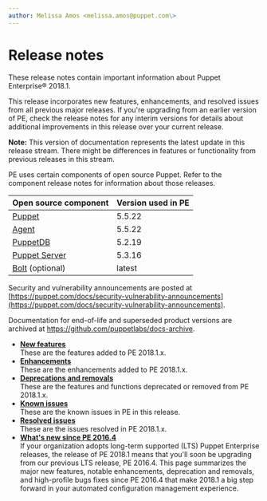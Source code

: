 ```yaml
---
author: Melissa Amos <melissa.amos@puppet.com\>
---
```


# Release notes

These release notes contain important information about Puppet Enterprise® 2018.1.

This release incorporates new features, enhancements, and resolved issues from all previous major releases. If you're upgrading from an earlier version of PE, check the release notes for any interim versions for details about additional improvements in this release over your current release.

**Note:** This version of documentation represents the latest update in this release stream. There might be differences in features or functionality from previous releases in this stream.

PE uses certain components of open source Puppet. Refer to the component release notes for information about those releases.

|Open source component|Version used in PE|
|---------------------|------------------|
|[Puppet](https://puppet.com/docs/puppet/5.5/release_notes.html)|5.5.22|
|[Agent](https://puppet.com/docs/puppet/5.5/release_notes_agent.html)|5.5.22|
|[PuppetDB](https://puppet.com/docs/puppetdb/5.2/release_notes.html)|5.2.19|
|[Puppet Server](https://puppet.com/docs/puppetserver/5.3/release_notes.html)|5.3.16|
|[Bolt](https://puppet.com/docs/bolt/latest/bolt_release_notes.html) \(optional\) |latest|

Security and vulnerability announcements are posted at [https://puppet.com/docs/security-vulnerability-announcements](https://puppet.com/docs/security-vulnerability-announcements).

Documentation for end-of-life and superseded product versions are archived at https://github.com/puppetlabs/docs-archive.

-   **[New features](pe_new_features.md#)**  
These are the features added to PE 2018.1.x.
-   **[Enhancements](pe_enhancements.md#)**  
These are the enhancements added to PE 2018.1.x.
-   **[Deprecations and removals](deprecations_and_removals.md#)**  
These are the features and functions deprecated or removed from PE 2018.1.x.
-   **[Known issues](pe_known_issues.md)**  
These are the known issues in PE in this release.
-   **[Resolved issues](pe_resolved_issues.md#)**  
These are the issues resolved in PE 2018.1.x.
-   **[What's new since PE 2016.4](whats_new_since_pe_2016-4.md#)**  
If your organization adopts long-term supported \(LTS\) Puppet Enterprise releases, the release of PE 2018.1 means that you'll soon be upgrading from our previous LTS release, PE 2016.4. This page summarizes the major new features, notable enhancements, deprecation and removals, and high-profile bugs fixes since PE 2016.4 that make 2018.1 a big step forward in your automated configuration management experience.

